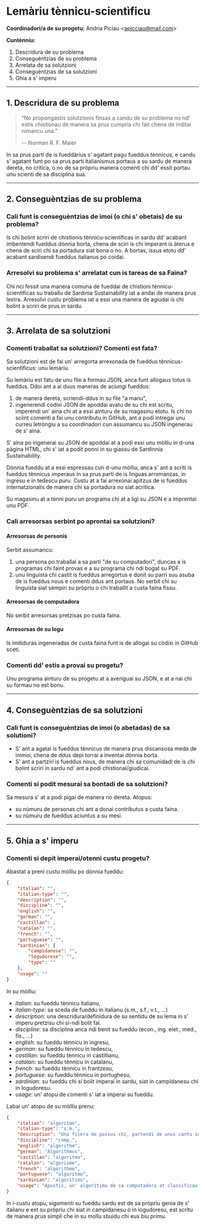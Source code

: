# Lemàriu tènnicu-scientìficu

**Coordinadori/a de su progetu:** Andria Piciau <<apicciau@mail.com>>

**Cuntènniu:**

1. Descridura de su problema
2. Conseguèntzias de su problema
3. Arrelata de sa solutzioni
4. Conseguèntzias de sa solutzioni
5. Ghia a s' imperu

-------------------------------------------------------------------------------
## 1. Descridura de su problema

> “No propongastis solutzionis finsas a candu de su problema no nd' estis
> chistionau de manera sa prus cumpria chi fait chena de inditai nimancu una.”
>
> -- Norman R. F. Maier

In sa prus parti de is fueddàrius s' agatant pagu fueddus tènnicus, e candu s'
agatant funt po sa prus parti italianismus portaus a su sardu de manera dereta,
no critica, o no de sa pròpriu manera comenti chi dd' essit portau unu scienti
de sa disciplina sua.

-------------------------------------------------------------------------------
## 2. Conseguèntzias de su problema

### Cali funt is conseguèntzias de imoi (o chi s' obetais) de su problema?

Is chi bolint scriri de chistionis tènnicu-scientìficas in sardu dd' acabant
imbentendi fueddus dònnia borta, chena de sciri is chi imperant is àterus e
chena de sciri chi sa portadura siat bona o no. A bortas, issus etotu dd'
acabant sardisendi fueddus italianus po coidai.

### Arresolvi su problema s' arrelatat cun is tareas de sa Faina?

Chi nci fessit una manera comuna de fueddai de chistioni tènnicu-scientìficas su
traballu de Sardinia Sustainability iat a andai de manera prus lestra. Arresolvi
custu problema iat a essi una manera de agiudai is chi bolint a scriri de prus
in sardu.

-------------------------------------------------------------------------------
## 3. Arrelata de sa solutzioni

### Comenti traballat sa solutzioni? Comenti est fata?

Sa solutzioni est de fai un' arregorta arrexonada de fueddus
tènnicus-scientìficus: unu lemàriu.

Su lemàriu est fatu de unu file a formau JSON, anca funt allogaus totus is
fueddus. Ddoi ant a ai duus maneras de aciungi fueddus:
1. de manera dereta, scriendi-ddus in su file "a manu",
2. ingenerendi còdixi JSON de apoddai avatu de su chi est scritu, imperendi un'
   aina chi at a essi aìnturu de su magasinu etotu. Is chi no sciint comenti a
   fai unu contributu in GitHub, ant a podi intregai unu curreu letròngiu a su
   coordinadori cun assumancu su JSON ingenerau de s' aina.

S' aina po ingenerai su JSON de apoddai at a podi essi unu mòlliu in d-una
pàgina HTML, chi s' iat a podit ponni in su giassu de Sardìnnia Sustainability.

Dònnia fueddu at a essi espressau cun d-unu mòlliu, anca s' ant a scriti is
fueddus tènnicus imperaus in sa prus parti de is lìnguas arromanzas, in ingresu e
in tedescu puru. Custu at a fai arrexonai apitzus de is fueddus internatzionalis
de manera chi sa portadura no siat acritica.

Su magasinu at a tenni puru un programa chi at a ligi su JSON e a imprentai unu
PDF.

### Cali arresorsas serbint po aprontai sa solutzioni?

#### Arresorsas de personis

Serbit assumancu:
1. una persona po traballai a sa parti "de su computadori", duncas a is
   programas chi faint provas e a su programa chi ndi bogat su PDF.
2. unu linguista chi castit is fueddus arregortus e donit su parri suu asuba de
   is fueddus nous e comenti ddus ant portaus. No serbit chi su linguista siat
   sèmpiri su pròpriu o chi traballit a custa faina fissu.

#### Arresorsas de computadora

No serbit arresorsas pretzisas po custa faina.

#### Arresorsas de su logu

Is imitiduras ingeneradas de custa faina funt is de allogai su còdixi in GitHub
sceti.

### Comenti dd' estis a provai su progetu?

Unu programa aìnturu de su progetu at a averiguai su JSON, e at a nai chi su
formau no est bonu.

-------------------------------------------------------------------------------
## 4. Conseguèntzias de sa solutzioni 

### Cali funt is conseguèntzias de imoi (o abetadas) de sa solutioni?

* S' ant a agatai is fueddus tènnicus de manera prus discansosa meda de immoi,
  chena de ddus depi torrai a inventai dònnia borta.
* S' ant a partziri is fueddus nous, de manera chi sa comunidadi de is chi
  bolint scriri in sardu nd' ant a podi chistionai/giudicai.

### Comenti si podit mesurai sa bontadi de sa solutzioni?

Sa mesura s' at a podi pigai de manera no dereta. Atopus:
* su nùmuru de personas chi ant a donai contributus a custa faina. 
* su nùmuru de fueddus aciuntus a su mesi.

-------------------------------------------------------------------------------
## 5. Ghia a s' imperu

### Comenti si depit imperai/otenni custu progetu?

Abastat a preni custu mòlliu po dònnia fueddu:
``` json
{
    "italian": "",
    "italian-type": "",
    "description": "",
    "discipline": "",
    "english": "",
    "german": "",
    "castillan": ,
    "catalan": "",
    "french": "",
    "portuguese": "",
    "sardinian": {
        "campidanese": "",
        "logudorese": "",
        "type": ""
    },
    "usage": ""
}
```

In su mòlliu:
* *italian*: su fueddu tènnicu italianu,
* *italian-type*: sa sceda de fueddu in italianu (s.m., s.f., v.t., ...)
* *description*: una descridura/definidura de su sentidu de su lema in s' imperu
  pretzisu chi si-ndi bolit fai.
* *discipline*: sa disciplina anca ndi benit su fueddu (econ., ing. elet., med.,
  fìs., ...)
* *english*: su fueddu tènnicu in ingresu,
* *german*: su fueddu tènnicu in tedescu,
* *castillan*: su fueddu tènnicu in castillianu,
* *catalan*: su fueddu tènnicu in catalanu,
* *french*: su fueddu tènnicu in frantzesu,
* *portuguese*: su fueddu tènnicu in portughesu,
* *sardinian*: su fueddu chi si bolit imperai in sardu, siat in campidanesu chi
  in logudoresu.
* *usage*: un' atopu de comenti s' iat a imperai su fueddu.

Labai un' atopu de su mòlliu prenu:
``` json
{
    "italian": "algoritmo",
    "italian-type": "s.m.",
    "description": "Una filera de passus chi, partendi de unus cantu informus, donant un' arrisultau po unu problema.",
    "discipline": "comp.",
    "english": "algorithm",
    "german": "Algorithmus",
    "castillan": "algoritmo",
    "catalan": "algorisme",
    "french": "algorithme",
    "portuguese": "algoritmo",
    "sardinian": "algorìtimu",
    "usage": "Apustis, un' algorìtimu de sa computadora at classificau sa genti a segunda de su comportamentu."
}
```
In i-custu atopu, sigomenti su fueddu sardu est de sa pròpriu genia de s'
italianu e est su pròpriu chi siat in campidanesu o in logudoresu, est scritu
de manera prus simpli che in su mollu sbuidu chi eus biu primu.